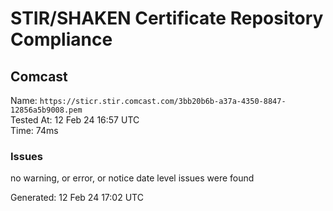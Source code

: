 # STIR/SHAKEN Certificate Repository Compliance

## Comcast

Name: `https://sticr.stir.comcast.com/3bb20b6b-a37a-4350-8847-12856a5b9008.pem`\
Tested At: 12 Feb 24 16:57 UTC\
Time: 74ms

### Issues

no warning, or error, or notice date level issues were found

Generated: 12 Feb 24 17:02 UTC